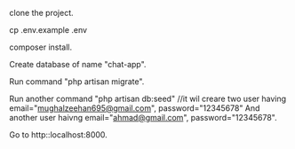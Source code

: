 clone the project.

cp .env.example .env

composer install.

Create database of name "chat-app".

Run command "php artisan migrate".

Run another command "php artisan db:seed" //it wil creare two user having email="mughalzeehan695@gmail.com", password="12345678" And another user haivng email="ahmad@gmail.com", password="12345678".

Go to http::localhost:8000.
 

